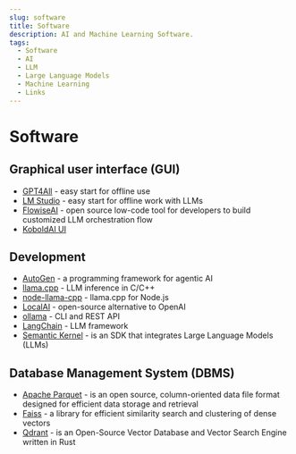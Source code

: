```yaml
---
slug: software
title: Software
description: AI and Machine Learning Software.
tags:
  - Software
  - AI
  - LLM
  - Large Language Models
  - Machine Learning
  - Links
---
```


# Software

## Graphical user interface (GUI)

* [GPT4All](https://www.nomic.ai/gpt4all) - easy start for offline use
* [LM Studio](https://lmstudio.ai/) - easy start for offline work with LLMs
* [FlowiseAI](https://flowiseai.com/) - open source low-code tool for developers to build customized LLM orchestration flow
* [KoboldAI UI](https://github.com/LostRuins/koboldcpp)

## Development

* [AutoGen](https://github.com/microsoft/autogen) - a programming framework for agentic AI
* [llama.cpp](https://github.com/ggerganov/llama.cpp) - LLM inference in C/C++
* [node-llama-cpp](https://github.com/withcatai/node-llama-cpp) - llama.cpp for Node.js
* [LocalAI](https://localai.io/) - open-source alternative to OpenAI
* [ollama](https://github.com/ollama) - CLI and REST API
* [LangChain](https://www.langchain.com/) - LLM framework
* [Semantic Kernel](https://github.com/microsoft/semantic-kernel) - is an SDK that integrates Large Language Models (LLMs)

## Database Management System (DBMS)

* [Apache Parquet](https://parquet.apache.org/) - is an open source, column-oriented data file format designed for efficient data storage and retrieval
* [Faiss](https://faiss.ai/) - a library for efficient similarity search and clustering of dense vectors
* [Qdrant](https://qdrant.tech/) - is an Open-Source Vector Database and Vector Search Engine written in Rust
